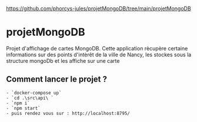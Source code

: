 https://github.com/phorcys-jules/projetMongoDB/tree/main/projetMongoDB

# projetMongoDB
 Projet d'affichage de cartes MongoDB.
 Cette application rècupère certaine informations sur des points d'intèrêt de la ville de Nancy, les stockes sous la structure mongoDb et les affiche sur une carte

## Comment lancer le projet ?
    - `docker-compose up` 
    - `cd .\src\api\ `
    - `npm i` 
    - `npm start` 
    - puis rendez vous sur : http://localhost:8795/


